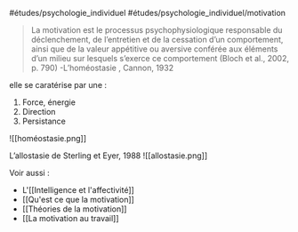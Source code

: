 #études/psychologie_individuel 
#études/psychologie_individuel/motivation


>La motivation est le processus psychophysiologique responsable du déclenchement, de l’entretien et de la cessation d’un comportement, ainsi que de la valeur appétitive ou aversive conférée aux éléments d’un milieu sur lesquels s’exerce ce comportement (Bloch et al., 2002, p. 790) 
\-L’homéostasie , Cannon, 1932
 
 elle se caratérise par une : 
 1. Force, énergie
 2. Direction
 3. Persistance
 
 
![[homéostasie.png]]

L’allostasie de Sterling et Eyer, 1988
![[allostasie.png]]
	
	
	
Voir aussi :
- L'[[Intelligence et l'affectivité]]
- [[Qu'est ce que la motivation]]
- [[Théories de la motivation]]
- [[La motivation au travail]]

